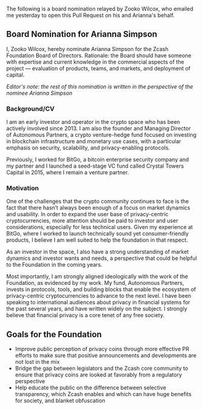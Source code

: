 The following is a board nomination relayed by Zooko Wilcox, who emailed me yesterday to open this Pull Request on his and Arianna's behalf.


## Board Nomination for Arianna Simpson

I, Zooko Wilcox, hereby nominate Arianna Simpson for the Zcash Foundation Board of Directors. Rationale: the Board should have someone with expertise and current knowledge in the commercial aspects of the project — evaluation of products, teams, and markets, and deployment of capital.

*Editor's note: the rest of this nomination is written in the perspective of the nominee Arianna Simpson*

### Background/CV

I am an early investor and operator in the crypto space who has been actively involved since 2013. I am also the founder and Managing Director of Autonomous Partners, a crypto venture-hedge fund focused on investing in blockchain infrastructure and monetary use cases, with a particular emphasis on security, scalability, and privacy-enabling protocols. 

Previously, I worked for BitGo, a bitcoin enterprise security company and my partner and I launched a seed-stage VC fund called Crystal Towers Capital in 2015, where I remain a venture partner.

### Motivation

One of the challenges that the crypto community continues to face is the fact that there hasn’t always been enough of a focus on market dynamics and usability. In order to expand the user base of privacy-centric cryptocurrencies, more attention should be paid to investor and user considerations, especially for less technical users. Given my experience at BitGo, where I worked to launch technically sound yet consumer-friendly products, I believe I am well suited to help the foundation in that respect. 

As an investor in the space, I also have a strong understanding of market dynamics and investor wants and needs, a perspective that could be helpful to the Foundation in the coming years.

Most importantly, I am strongly aligned ideologically with the work of the Foundation, as evidenced by my work. My fund, Autonomous Partners, invests in protocols, tools, and building  blocks that enable the ecosystem of privacy-centric cryptocurrencies to advance to the next level. I have been speaking to international audiences about privacy in financial systems for the past several years, and have written widely on the subject. I strongly believe that financial privacy is a core tenet of any free society.

## Goals for the Foundation

- Improve public perception of privacy coins through more effective PR efforts to make sure that positive announcements and developments are not lost in the mix 
- Bridge the gap between legislators and the Zcash core community to ensure that privacy coins are looked at favorably from a regulatory perspective
- Help educate the public on the difference between selective transparency, which Zcash enables and which can have huge benefits for society, and blanket obfuscation
